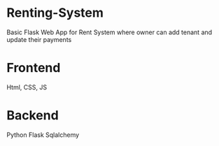 # Renting-System
Basic Flask Web App for Rent System where owner can add tenant and update their payments

# Frontend
Html, CSS, JS

# Backend
Python
Flask
Sqlalchemy
